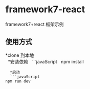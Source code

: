 # framework7-react
framework7+react 框架示例

## 使用方式
   *clone 到本地<br/>
   *安装依赖
   ```javaScript
   npm install
   ```
   *启动
   ```javaScript
   npm run dev
   ```
  
